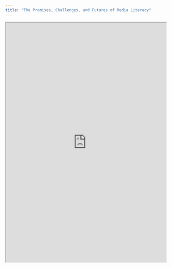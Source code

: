 ```yaml
---
title: "The Promises, Challenges, and Futures of Media Literacy"
---
```



<iframe height="750" width="100%" src="https://ewelton.github.io/ktest/wiki.html#The%20Promises,%20Challenges,%20and%20Futures%20of%20Media%20Literacy"></iframe>
